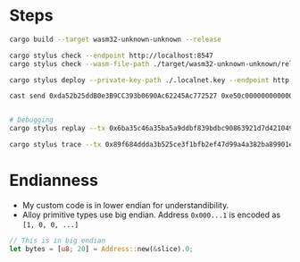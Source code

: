 # Steps

```sh
cargo build --target wasm32-unknown-unknown --release

cargo stylus check --endpoint http://localhost:8547
cargo stylus check --wasm-file-path ./target/wasm32-unknown-unknown/release/fairy_v1.wasm --endpoint http://localhost:8547

cargo stylus deploy --private-key-path ./.localnet.key --endpoint http://localhost:8547

cast send 0xda52b25ddB0e3B9CC393b0690Ac62245Ac772527 0xe50c000000000000 --rpc-url 'http://localhost:8547' --private-key $PRIVATE_KEY


# Debugging
cargo stylus replay --tx 0x6ba35c46a35ba5a9ddbf839bdbc90863921d7d4210497ffc4ccdd07fa7f688e3 --endpoint http://localhost:8547

cargo stylus trace --tx 0x89f684ddda3b525ce3f1bfb2ef47d99a4a382ba89901ee126b152b8bb6b57b9c --endpoint http://localhost:8547
```

# Endianness

- My custom code is in lower endian for understandibility.
- Alloy primitive types use big endian. Address `0x000...1` is encoded as `[1, 0, 0, ...]`

```rs
// This is in big endian
let bytes = [u8; 20] = Address::new(&slice).0;
```

